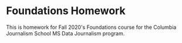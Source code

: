# Foundations Homework 

This is homework for Fall 2020's Foundations course for the Columbia Journalism School MS Data Journalism program.  
